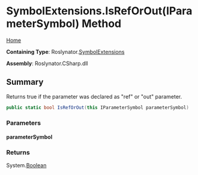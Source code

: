 <a name="_top"></a>

# SymbolExtensions\.IsRefOrOut\(IParameterSymbol\) Method

[Home](../../../README.md#_top)

**Containing Type**: Roslynator\.[SymbolExtensions](../README.md#_top)

**Assembly**: Roslynator\.CSharp\.dll

## Summary

Returns true if the parameter was declared as "ref" or "out" parameter\.

```csharp
public static bool IsRefOrOut(this IParameterSymbol parameterSymbol)
```

### Parameters

#### parameterSymbol

### Returns

System\.[Boolean](https://docs.microsoft.com/en-us/dotnet/api/system.boolean)

